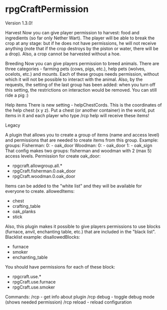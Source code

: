 # rpgCraftPermission

Version 1.3.0!

Harvest
Now you can give player permission to harvest: food and ingredients (so far only Nether Wart). The player will be able to break the crop at any stage: but if he does not have permissions, he will not receive anything (note that if the crop destroys by the piston or water, there will be a drop). Also, a crop cannot be harvested without a hoe.

Breeding
Now you can give players permission to breed animals. There are three categories - farming pets (cows, pigs, etc.), help pets (wolves, ocelots, etc.) and mounts. Each of these groups needs permission, without which it will not be possible to interact with the animal. Also, by the requests, the setting of the last group has been added: when you turn off this setting, the restrictions on interaction would be removed.
You can still ride a pig :)

Help items
There is new setting - helpChestCords. This is the coordinates of the help chest (x y z). Put a chest (or another container) in the world, put items in it and each player who type /rcp help will receive these items!


Legacy

A plugin that allows you to create a group of items (name and access level) and permissions that are needed to create items from this group. Example:
groups: 
  Fisherman: 
    0: 
      - oak_door
  Woodman: 
    0: 
      - oak_door
    1: 
      - oak_sign
That config makes two groups: fisherman and woodman with 2 (max 5) access levels. Permission for create oak_door:
   - rpgcraft.allowgroup.all.*
   - rpgCraft.fisherman.0.oak_door
   - rpgCraft.woodman.0.oak_door
   
Items can be added to the "white list" and they will be available for everyone to create.
allowedItems: 
  - chest
  - crafting_table
  - oak_planks
  - stick

Also, this plugin makes it possible to give players permissions to use blocks (furnace, anvil, enchanting table, etc.) that are included in the "black list".
Blacklist example:
disallowedBlocks:
  - furnace
  - smoker
  - enchanting_table

You should have permissions for each of these block:
   - rpgcraft.use.*
   - rpgCraft.use.furnace
   - rpgCraft.use.smoker
   
Commands:
/rcp - get info about plugin
/rcp debug - toggle debug mode (shows needed permission)
/rcp reload - reload configuration
